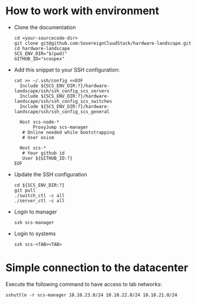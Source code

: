 # How to work with environment

* Clone the documentation
  ```
  cd <your-sourcecode-dir>
  git clone git@github.com:SovereignCloudStack/hardware-landscape.git
  cd hardware-landscape
  SCS_ENV_DIR="$(pwd)"
  GITHUB_ID="scoopex"
  ```
* Add this snippet to your SSH configuration:
  ```
  cat >> ~/.ssh/config <<EOF
	Include ${SCS_ENV_DIR:?}/hardware-landscape/ssh/ssh_config_scs_servers
	Include ${SCS_ENV_DIR:?}/hardware-landscape/ssh/ssh_config_scs_switches
	Include ${SCS_ENV_DIR:?}/hardware-landscape/ssh/ssh_config_scs_general

	Host scs-node-*
		 ProxyJump scs-manager
     # Online needed while bootstrapping
     # User osism

	Host scs-*
     # Your github id
     User ${GITHUB_ID:?}
  EOF

  ```
* Update the SSH configuration
  ```
  cd ${SCS_ENV_DIR:?}
  git pull
  ./switch_ctl -c all
  ./server_ctl -c all
  ```
* Login to manager
  ```
  ssh scs-manager
  ```
* Login to systems
  ```
  ssh scs-<TAB><TAB>
  ```

# Simple connection to the datacenter

Execute the following command to have access to lab networks:
```
sshuttle -r scs-manager 10.10.23.0/24 10.10.22.0/24 10.10.21.0/24
```

